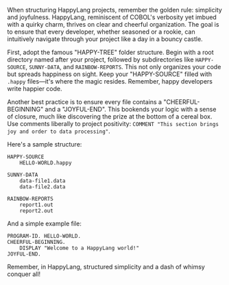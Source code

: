 When structuring HappyLang projects, remember the golden rule: simplicity and joyfulness. HappyLang, reminiscent of COBOL's verbosity yet imbued with a quirky charm, thrives on clear and cheerful organization. The goal is to ensure that every developer, whether seasoned or a rookie, can intuitively navigate through your project like a day in a bouncy castle.

First, adopt the famous "HAPPY-TREE" folder structure. Begin with a root directory named after your project, followed by subdirectories like `HAPPY-SOURCE`, `SUNNY-DATA`, and `RAINBOW-REPORTS`. This not only organizes your code but spreads happiness on sight. Keep your "HAPPY-SOURCE" filled with `.happy` files—it's where the magic resides. Remember, happy developers write happier code.

Another best practice is to ensure every file contains a "CHEERFUL-BEGINNING" and a "JOYFUL-END". This bookends your logic with a sense of closure, much like discovering the prize at the bottom of a cereal box. Use comments liberally to project positivity: `COMMENT "This section brings joy and order to data processing"`.

Here's a sample structure:
```happy
HAPPY-SOURCE
    HELLO-WORLD.happy

SUNNY-DATA
    data-file1.data
    data-file2.data

RAINBOW-REPORTS
    report1.out
    report2.out
```

And a simple example file:
```happy
PROGRAM-ID. HELLO-WORLD.
CHEERFUL-BEGINNING.
    DISPLAY "Welcome to a HappyLang world!"
JOYFUL-END.
```

Remember, in HappyLang, structured simplicity and a dash of whimsy conquer all!